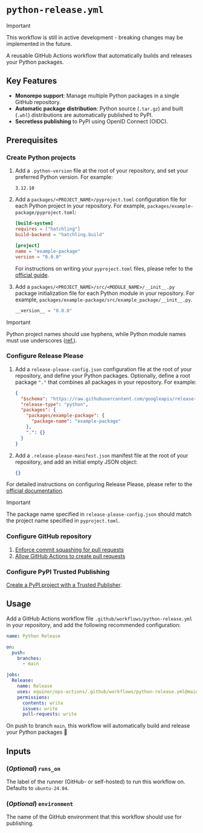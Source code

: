 # `python-release.yml`

> [!IMPORTANT]
> This workflow is still in active development - breaking changes may be implemented in the future.

A reusable GitHub Actions workflow that automatically builds and releases your Python packages.

## Key Features

- **Monorepo support**: Manage multiple Python packages in a single GitHub repository.
- **Automatic package distribution**: Python source (`.tar.gz`) and built (`.whl`) distributions are automatically published to PyPI.
- **Secretless publishing** to PyPI using OpenID Connect (OIDC).

## Prerequisites

### Create Python projects

1. Add a `.python-version` file at the root of your repository, and set your preferred Python version. For example:

    ```plaintext
    3.12.10
    ```

1. Add a `packages/<PROJECT_NAME>/pyproject.toml` configuration file for each Python project in your repository. For example, `packages/example-package/pyproject.toml`:

    ```toml
    [build-system]
    requires = ["hatchling"]
    build-backend = "hatchling.build"

    [project]
    name = "example-package"
    version = "0.0.0"
    ```

    For instructions on writing your `pyproject.toml` files, please refer to the [official guide](https://packaging.python.org/en/latest/guides/writing-pyproject-toml/).

1. Add a `packages/<PROJECT_NAME>/src/<MODULE_NAME>/__init__.py` package initialization file for each Python module in your repository. For example, `packages/example-package/src/example_package/__init__.py`.

    ```python
    __version__ = "0.0.0"
    ```

> [!IMPORTANT]
> Python project names should use hyphens, while Python module names must use underscores ([ref.](https://packaging.python.org/en/latest/discussions/distribution-package-vs-import-package/#how-do-distribution-package-names-and-import-package-names-compare)).

### Configure Release Please

1. Add a `release-please-config.json` configuration file at the root of your repository, and define your Python packages. Optionally, define a root package `"."` that combines all packages in your repository. For example:

    ```json
    {
      "$schema": "https://raw.githubusercontent.com/googleapis/release-please/main/schemas/config.json",
      "release-type": "python",
      "packages": {
        "packages/example-package": {
          "package-name": "example-package"
        },
        ".": {}
      }
    }
    ```

1. Add a `.release-please-manifest.json` manifest file at the root of your repository, and add an initial empty JSON object:

    ```json
    {}
    ```

For detailed instructions on configuring Release Please, please refer to the [official documentation](https://github.com/googleapis/release-please/blob/main/docs/manifest-releaser.md).

> [!IMPORTANT]
> The package name specified in `release-please-config.json` should match the project name specified in `pyproject.toml`.

### Configure GitHub repository

1. [Enforce commit squashing for pull requests](https://docs.github.com/en/repositories/configuring-branches-and-merges-in-your-repository/configuring-pull-request-merges/configuring-commit-squashing-for-pull-requests)
1. [Allow GitHub Actions to create pull requests](https://docs.github.com/en/repositories/managing-your-repositorys-settings-and-features/enabling-features-for-your-repository/managing-github-actions-settings-for-a-repository#preventing-github-actions-from-creating-or-approving-pull-requests)

### Configure PyPI Trusted Publishing

[Create a PyPI project with a Trusted Publisher](https://docs.pypi.org/trusted-publishers/creating-a-project-through-oidc/#github-actions).

## Usage

Add a GitHub Actions workflow file `.github/workflows/python-release.yml` in your repository, and add the following recommended configuration:

```yaml
name: Python Release

on:
  push:
    branches:
      - main

jobs:
  Release:
    name: Release
    uses: equinor/ops-actions/.github/workflows/python-release.yml@main
    permissions:
      contents: write
      issues: write
      pull-requests: write

```

On push to branch `main`, this workflow will automatically build and release your Python packages 🚀

## Inputs

### (*Optional*) `runs_on`

The label of the runner (GitHub- or self-hosted) to run this workflow on. Defaults to `ubuntu-24.04`.

### (*Optional*) `environment`

The name of the GitHub environment that this workflow should use for publishing.
